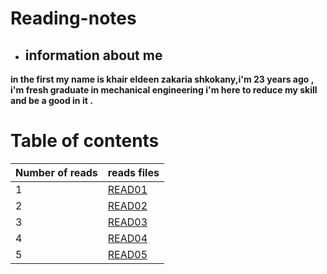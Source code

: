 # Reading-notes
* ## information about me   

**in the first my name is khair eldeen zakaria shkokany,i'm 23 years ago , i'm fresh graduate in mechanical engineering i'm here to reduce my skill and be a good in it .**

# Table of contents 

|Number of reads | reads files|
|----------------|------------|
|1               | [READ01](READ01.md)|
|2               | [READ02](READO2.md)|
|3               | [READ03](READ03.md)|
|4               | [READ04](READ04.md)|
|5               | [READ05](READ05.md)|
